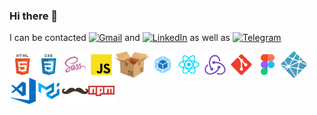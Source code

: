 ### Hi there 👋

<!--
**playsoksana/playsoksana** is a ✨ _special_ ✨ repository because its `README.md` (this file) appears on your GitHub profile.

Here are some ideas to get you started:

- 🔭 I’m currently working on ...
- 🌱 I’m currently learning ...
- 👯 I’m looking to collaborate on ...
- 🤔 I’m looking for help with ...
- 💬 Ask me about ...
- 📫 How to reach me: ...
- 😄 Pronouns: ...
- ⚡ Fun fact: ...
-->
I can be contacted <a href="mailto:playsoksana@gmail.com"><img alt="Gmail" src="https://camo.githubusercontent.com/2507f2e7abe8808279ed1a76c50f0cfe045c0c30ac51ce2fab1e3a53de22684e/68747470733a2f2f696d672e736869656c64732e696f2f62616467652f476d61696c2d4431343833363f266c6f676f3d676d61696c266c6f676f436f6c6f723d7768697465" data-canonical-src="https://img.shields.io/badge/Gmail-D14836?&amp;logo=gmail&amp;logoColor=white" style="max-width: 100%;"></a> and <a href="https://www.linkedin.com/in/plyas/" rel="nofollow"><img alt="LinkedIn" src="https://camo.githubusercontent.com/c865ad1d5303b4339da05b03cdc2a8326edaab83c6dc3f309067c4de0e1771ba/68747470733a2f2f696d672e736869656c64732e696f2f62616467652f6c696e6b6564696e2d3030373742353f266c6f676f3d6c696e6b6564696e266c6f676f436f6c6f723d7768697465" data-canonical-src="https://img.shields.io/badge/linkedin-0077B5?&amp;logo=linkedin&amp;logoColor=white" style="max-width: 100%;"></a> as well as <a href="https://t.me/Ksu_Plyas" rel="nofollow"><img alt="Telegram" src="https://camo.githubusercontent.com/d9bf48911b05fc018227eb4680ffd72018b99ee4b3bdc6cf942a11544d5dd7ef/68747470733a2f2f696d672e736869656c64732e696f2f62616467652f54656c656772616d2d3030383843433f6c6f676f3d74656c656772616d266c6f676f436f6c6f723d7768697465" data-canonical-src="https://img.shields.io/badge/Telegram-0088CC?logo=telegram&amp;logoColor=white" style="max-width: 100%;"></a>


<p><a href="https://en.wikipedia.org/wiki/HTML" rel="nofollow"><img align="left" src="https://raw.githubusercontent.com/Maryna-Skrypnyk/readme-icons/main/language_and_tools/square/html/html.svg" alt="html5" height="42px" style="max-width: 100%;"></a>
<a href="https://en.wikipedia.org/wiki/CSS" rel="nofollow"><img align="left" src="https://raw.githubusercontent.com/Maryna-Skrypnyk/readme-icons/main/language_and_tools/square/css/css.svg" alt="css3" height="42px" style="max-width: 100%;"></a>
<a href="https://sass-lang.com/" rel="nofollow"><img align="left" src="https://raw.githubusercontent.com/Maryna-Skrypnyk/readme-icons/main/language_and_tools/square/sass/sass.svg" alt="sass" height="42px" style="max-width: 100%;"></a>
<a href="https://developer.mozilla.org/en-US/docs/Web/JavaScript" rel="nofollow"><img align="left" src="https://raw.githubusercontent.com/Maryna-Skrypnyk/readme-icons/main/language_and_tools/square/javascript/javascript.svg" alt="JavaScript" height="42px" style="max-width: 100%;"></a>
<a href="https://parceljs.org/" rel="nofollow"><img align="left" src="https://raw.githubusercontent.com/Maryna-Skrypnyk/readme-icons/main/language_and_tools/square/parcel/parcel.svg" alt="parcel" height="42px" style="max-width: 100%;"></a>
<a href="https://webpack.js.org" rel="nofollow"><img align="left" src="https://raw.githubusercontent.com/Maryna-Skrypnyk/readme-icons/main/language_and_tools/square/webpack/webpack.svg" alt="webpack" height="42px" style="max-width: 100%;"></a>
  
<a href="https://reactjs.org/" rel="nofollow"><img align="left" src="https://raw.githubusercontent.com/Maryna-Skrypnyk/readme-icons/main/language_and_tools/square/react/react.svg" alt="React" height="42px" style="max-width: 100%;"></a>
<a href="https://redux.js.org/" rel="nofollow"><img align="left" src="https://raw.githubusercontent.com/Maryna-Skrypnyk/readme-icons/main/language_and_tools/square/redux/redux.svg" alt="Redux" height="42px" style="max-width: 100%;"></a>
<a href="https://git-scm.com/" rel="nofollow"><img align="left" src="https://raw.githubusercontent.com/Maryna-Skrypnyk/readme-icons/main/language_and_tools/square/git-scm/git-scm.svg" alt="git" height="42px" style="max-width: 100%;"></a>

<a href="https://www.figma.com/" rel="nofollow"><img align="left" src="https://raw.githubusercontent.com/Maryna-Skrypnyk/readme-icons/main/language_and_tools/square/figma/figma.svg" alt="figma" height="42px" style="max-width: 100%;"></a>
<a href="https://www.netlify.com/" rel="nofollow"><img align="left" src="https://raw.githubusercontent.com/Maryna-Skrypnyk/readme-icons/main/language_and_tools/square/netlify/netlify.svg" alt="netlify" height="42px" style="max-width: 100%;"></a>
<a href="https://code.visualstudio.com/" rel="nofollow"><img align="left" src="https://raw.githubusercontent.com/Maryna-Skrypnyk/readme-icons/main/language_and_tools/square/vsc/vsc.svg" alt="visual studio code" height="42px" style="max-width: 100%;"></a>
<a href="https://material-ui.com/" rel="nofollow"><img align="left" src="https://raw.githubusercontent.com/Maryna-Skrypnyk/readme-icons/main/language_and_tools/square/material-ui/material-ui.svg" alt="material-ui" height="42px" style="max-width: 100%;"></a>

<a href="https://handlebarsjs.com/" rel="nofollow"><img align="left" src="https://raw.githubusercontent.com/Maryna-Skrypnyk/readme-icons/main/language_and_tools/square/handlebars/handlebars-01.svg" alt="handlebars" height="42px" style="max-width: 100%;"></a>
<a href="https://www.npmjs.com/" rel="nofollow"><img align="left" src="https://raw.githubusercontent.com/Maryna-Skrypnyk/readme-icons/main/language_and_tools/square/npm/npm.svg" alt="npm" height="42px" style="max-width: 100%;"></a></p>
